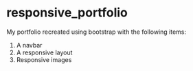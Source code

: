 # responsive_portfolio
My portfolio recreated using bootstrap with the following items:

1. A navbar
2. A responsive layout
3. Responsive images
